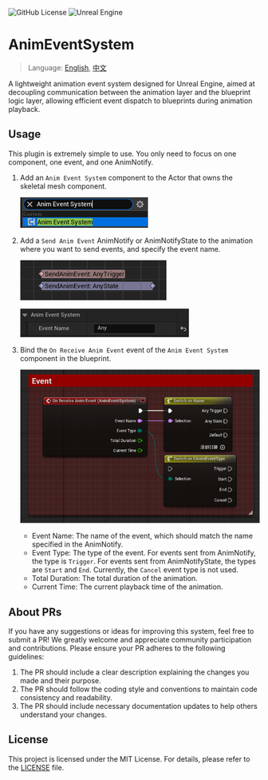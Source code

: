 ![GitHub License](https://img.shields.io/github/license/Lim-Young/AnimEventSystem)
![Unreal Engine](https://img.shields.io/badge/Unreal-5.6-dea309?style=flat&logo=unrealengine)

# AnimEventSystem
> Language: [English](README.md), [中文](README-CN.md)

A lightweight animation event system designed for Unreal Engine, aimed at decoupling communication between the animation layer and the blueprint logic layer, allowing efficient event dispatch to blueprints during animation playback.

## Usage
This plugin is extremely simple to use. You only need to focus on one component, one event, and one AnimNotify.

1. Add an `Anim Event System` component to the Actor that owns the skeletal mesh component.

    ![CreateAnimEventSystemComponent](Doc/Img/IMG_CreateAnimEventSystemComponent.png)

2. Add a `Send Anim Event` AnimNotify or AnimNotifyState to the animation where you want to send events, and specify the event name.

    ![AnimEventSystemAnimNotify](Doc/Img/IMG_AnimEventSystemAnimNotify.png)

    ![AnimEventSystemAnimNotifyConfig](Doc/Img/IMG_AnimEventSystemAnimNotifyConfig.png)

3. Bind the `On Receive Anim Event` event of the `Anim Event System` component in the blueprint.

    ![AnimEventSystemBindEvent](Doc/Img/IMG_AnimEventSystemComponentEvent.png)

    - Event Name: The name of the event, which should match the name specified in the AnimNotify.
    - Event Type: The type of the event. For events sent from AnimNotify, the type is `Trigger`. For events sent from AnimNotifyState, the types are `Start` and `End`. Currently, the `Cancel` event type is not used.
    - Total Duration: The total duration of the animation.
    - Current Time: The current playback time of the animation.

## About PRs
If you have any suggestions or ideas for improving this system, feel free to submit a PR! We greatly welcome and appreciate community participation and contributions.
Please ensure your PR adheres to the following guidelines:
1. The PR should include a clear description explaining the changes you made and their purpose.
2. The PR should follow the coding style and conventions to maintain code consistency and readability.
3. The PR should include necessary documentation updates to help others understand your changes.

## License
This project is licensed under the MIT License. For details, please refer to the [LICENSE](LICENSE) file.